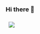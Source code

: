 ### Hi there 👋

<!--
**suff42/suff42** is a ✨ _special_ ✨ repository because its `README.md` (this file) appears on your GitHub profile.

Here are some ideas to get you started:

- 🔭 I’m currently working on ...
- 🌱 I’m currently learning ...
- 👯 I’m looking to collaborate on ...
- 🤔 I’m looking for help with ...
- 💬 Ask me about ...
- 📫 How to reach me: ...
- 😄 Pronouns: ...
- ⚡ Fun fact: ...
-->

<a href="https://github.com/suff42">
  <img align="center" style="margin:0.5rem" src="https://github-readme-stats.vercel.app/api/top-langs/?username=suff42&hide=html,css&title_color=ffffff&text_color=c9cacc&icon_color=4AB197&bg_color=1A2B34" />
</a>

